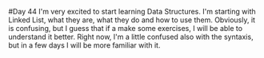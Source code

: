 #Day 44
I'm very excited to start learning Data Structures.
I'm starting with Linked List, what they are, what they do and how to use them. 
Obviously, it is confusing, but I guess that if a make some exercises, I will be able to understand it better.
Right now, I'm a little confused also with the syntaxis, but in a few days I will be more familiar with it.
